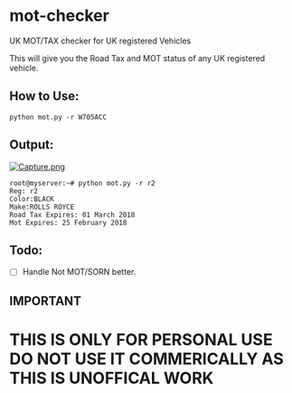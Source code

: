 # mot-checker

UK MOT/TAX checker for UK registered Vehicles

This will give you the Road Tax and MOT status of any UK registered vehicle.




How to Use:
----

```
python mot.py -r W705ACC
```

Output:
-----

[![Capture.png](http://s9.postimg.org/lp0h7aovz/Capture.png)](http://postimg.org/image/4ohkymbuj/)

```
root@myserver:~# python mot.py -r r2
Reg: r2
Color:BLACK
Make:ROLLS ROYCE
Road Tax Expires: 01 March 2018
Mot Expires: 25 February 2018
```

Todo:
----
- [ ] Handle Not MOT/SORN better.


IMPORTANT
----

# THIS IS ONLY FOR PERSONAL USE DO NOT USE IT COMMERICALLY AS THIS IS UNOFFICAL WORK

